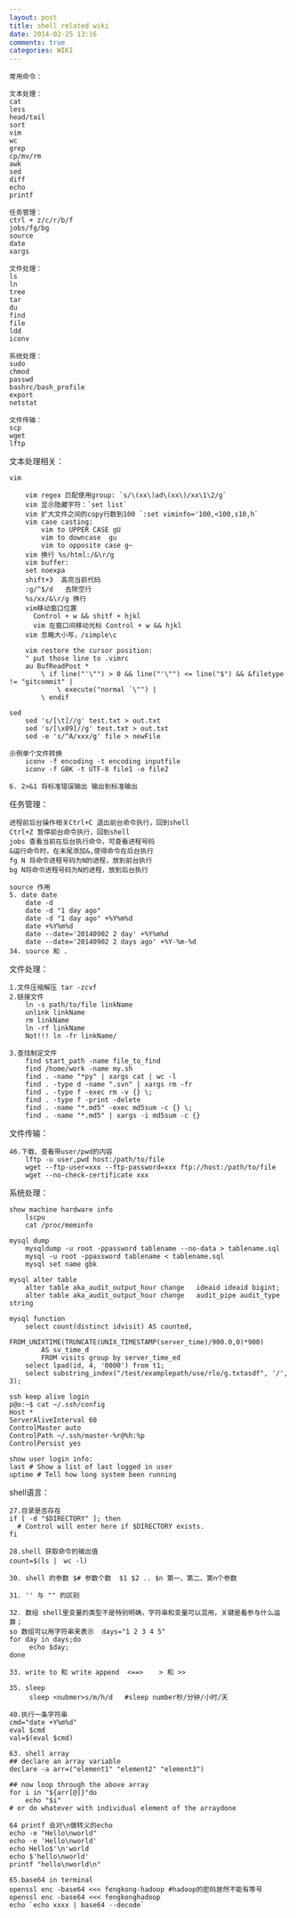 ```yaml
---
layout: post
title: shell related wiki
date: 2014-02-25 13:16
comments: true
categories: WIKI
---
```


    常用命令：

    文本处理：
    cat
    less
    head/tail
    sort
    vim
    wc
    grep
    cp/mv/rm
    awk
    sed
    diff
    echo
    printf

    任务管理：
    ctrl + z/c/r/b/f
    jobs/fg/bg
    source
    date
    xargs

    文件处理：
    ls
    ln
    tree
    tar
    du
    find
    file
    ldd
    iconv

    系统处理：
    sudo
    chmod
    passwd
    bashrc/bash_profile
    export
    netstat

    文件传输：
    scp
    wget
    lftp

文本处理相关：

    vim

        vim regex 匹配使用group: `s/\(xx\)ad\(xx\)/xx\1\2/g`
        vim 显示隐藏字符：`set list`
        vim 扩大文件之间的copy行数到100 `:set viminfo='100,<100,s10,h`
        vim case casting:
            vim to UPPER CASE gU
            vim to downcase  gu
            vim to opposite case g~
        vim 换行 %s/html:/&\r/g
        vim buffer:
        set noexpa
        shift+3  高亮当前代码
        :g/^$/d   去除空行
        %s/xx/&\r/g 换行
        vim移动窗口位置
          Control + w && shitf + hjkl
          vim 在窗口间移动光标 Control + w && hjkl
        vim 忽略大小写，/simple\c
        
        vim restore the cursor position:
        " put those line to .vimrc
        au BufReadPost *
            \ if line("'\"") > 0 && line("'\"") <= line("$") && &filetype != "gitcommit" |
                \ execute("normal `\"") |
            \ endif

    sed
        sed 's/[\t]//g' test.txt > out.txt
        sed 's/[\x09]//g' test.txt > out.txt
        sed -e 's/^A/xxx/g' file > newFile

    示例单个文件转换
        iconv -f encoding -t encoding inputfile
        iconv -f GBK -t UTF-8 file1 -o file2

    6. 2>&1 将标准错误输出 输出到标准输出

任务管理：

    进程前后台操作相关Ctrl+C 退出前台命令执行，回到shell
    Ctrl+Z 暂停前台命令执行，回到shell
    jobs 查看当前在后台执行命令，可查看进程号码
    &运行命令时，在末尾添加&,使得命令在后台执行
    fg N 将命令进程号码为N的进程，放到前台执行
    bg N将命令进程号码为N的进程，放到后台执行

    source 作用
    5. date date
        date -d
        date -d "1 day ago" 
        date -d "1 day ago" +%Y%m%d
        date +%Y%m%d
        date --date='20140902 2 day' +%Y%m%d
        date --date='20140902 2 days ago' +%Y-%m-%d
    34. source 和 .  

文件处理：

    1.文件压缩解压 tar -zcvf 
    2.链接文件
        ln -s path/to/file linkName
        unlink linkName
        rm linkName
        ln -rf linkName
        Not!!! ln -fr linkName/

    3.查找制定文件
        find start_path -name file_to_find
        find /home/work -name my.sh
        find . -name "*py" | xargs cat | wc -l
        find . -type d -name ".svn" | xargs rm -fr 
        find . -type f -exec rm -v {} \;
        find . -type f -print -delete
        find . -name "*.md5" -exec md5sum -c {} \;
        find . -name "*.md5" | xargs -i md5sum -c {}


文件传输：

    46.下载、查看带user/pwd的内容
        lftp -u user,pwd host:/path/to/file
        wget --ftp-user=xxx --ftp-password=xxx ftp://host:/path/to/file
        wget --no-check-certificate xxx


系统处理：

    show machine hardware info
        lscpu
        cat /proc/meminfo

    mysql dump
        mysqldump -u root -ppassword tablename --no-data > tablename.sql
        mysql -u root -ppassword tablename < tablename.sql
        mysql set name gbk

    mysql alter table
        alter table aka_audit_output_hour change   ideaid ideaid bigint;
        alter table aka_audit_output_hour change   audit_pipe audit_type string

    mysql function
        select count(distinct idvisit) AS counted,
            FROM_UNIXTIME(TRUNCATE(UNIX_TIMESTAMP(server_time)/900.0,0)*900)
            AS sv_time_d
            FROM visits group by server_time_ed
        select lpad(id, 4, '0000') from t1;
        select substring_index("/test/examplepath/use/rlo/g.txtasdf", '/', 3);

    ssh keep alive login
    p@o:~$ cat ~/.ssh/config 
    Host *
    ServerAliveInterval 60
    ControlMaster auto
    ControlPath ~/.ssh/master-%r@%h:%p
    ControlPersist yes

    show user login info:
    last # Show a list of last logged in user
    uptime # Tell how long system been running


shell语言：

    27.目录是否存在
    if [ -d "$DIRECTORY" ]; then
      # Control will enter here if $DIRECTORY exists.
    fi

    28.shell 获取命令的输出值
    count=$(ls |　wc -l)

    30. shell 的参数 $# 参数个数  $1 $2 .. $n 第一、第二、第n个参数

    31. '' 与 "" 的区别 

    32. 数组 shell里变量的类型不是特别明确，字符串和变量可以混用，关键是看参与什么运算；
    so 数组可以用字符串来表示  days="1 2 3 4 5"
    for day in days;do
         echo $day;
    done

    33. write to 和 write append  <==>    > 和 >>
 
    35. sleep
         sleep <nubmer>s/m/h/d   #sleep number秒/分钟/小时/天 
    
    40.执行一条字符串
    cmd="date +Y%m%d"
    eval $cmd
    val=$(eval $cmd)

    63. shell array
    ## declare an array variable
    declare -a arr=("element1" "element2" "element3")

    ## now loop through the above array
    for i in "${arr[@]}"do
        echo "$i"
    # or do whatever with individual element of the arraydone

    64 printf 会对\n做转义的echo
    echo -e "Hello\nworld"
    echo -e 'Hello\nworld'
    echo Hello$'\n'world
    echo $'hello\nworld'
    printf "hello\nworld\n"

    65.base64 in terminal
    openssl enc -base64 <<< fengkong-hadoop #hadoop的密码居然不能有等号
    openssl enc -base64 <<< fengkonghadoop
    echo `echo xxxx | base64 --decode`

